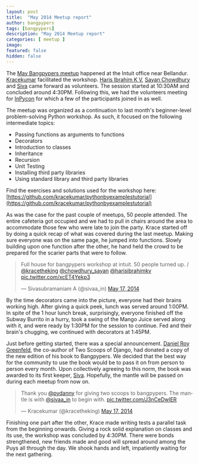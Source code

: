 ```yaml
---
layout: post
title:  "May 2014 Meetup report"
author: bangpypers
tags: [bangpypers]
description: "May 2014 Meetup report"
categories: [ meetup ]
image:
featured: false
hidden: false
---
```


The [May Bangpypers meetup](https://www.meetup.com/BangPypers/events/125797672/) happened at the Intuit office near Bellandur. [Kracekumar][] facilitated the workshop. [Haris Ibrahim K V][], [Sayan Chowdhury][] and [Siva][] came forward as volunteers. The session started at 10:30AM and concluded around 4:30PM. Following this, we had the volunteers meeting for [InPycon](https://in.pycon.org/2014/) for which a few of the participants joined in as well.

The meetup was organized as a continuation to last month's beginner-level problem-solving Python workshop. As such, it focused on the following intermediate topics:

* Passing functions as arguments to functions
* Decorators
* Introduction to classes
* Inheritance
* Recursion
* Unit Testing
* Installing third party libraries
* Using standard library and third party libraries

Find the exercises and solutions used for the workshop here: [https://github.com/kracekumar/pythonbyexamplestutorial](https://github.com/kracekumar/pythonbyexamplestutorial)

As was the case for the past couple of meetups, 50 people attended. The entire cafeteria got occupied and we had to pull in chairs around the area to accommodate those few who were late to join the party. Krace started off by doing a quick recap of what was covered during the last meetup. Making sure everyone was on the same page, he jumped into functions. Slowly building upon one function after the other, he hand held the crowd to be prepared for the scarier parts that were to follow.

<blockquote class="twitter-tweet" lang="en"><p>Full house for bangpypers workshop at intuit. 50 people turned up. / <a href="https://twitter.com/kracetheking">@kracetheking</a> <a href="https://twitter.com/chowdhury_sayan">@chowdhury_sayan</a> <a href="https://twitter.com/harisibrahimkv">@harisibrahimkv</a> <a href="https://t.co/xcET4Yekp3">pic.twitter.com/xcET4Yekp3</a></p>&mdash; Sivasubramaniam A (@sivaa_in) <a href="https://twitter.com/sivaa_in/statuses/467553935012540416">May 17, 2014</a></blockquote>
<script async src="//platform.twitter.com/widgets.js" charset="utf-8"></script>

By the time decorators came into the picture, everyone had their brains working high. After giving a quick peek, lunch was served around 1:00PM. In spite of the 1 hour lunch break, surprisingly, everyone finished off the Subway Burrito in a hurry, took a swing of the Mango Juice served along with it, and were ready by 1:30PM for the session to continue. Fed and their brain's chugging, we continued with decorators at 1:45PM.

Just before getting started, there was a special announcement. [Daniel Roy Greenfeld][], the co-author of Two Scoops of Django, had donated a copy of the new edition of his book to Bangpypers. We decided that the best way for the community to use the book would be to pass it on from person to person every month. Upon collectively agreeing to this norm, the book was awarded to its first keeper, [Siva][]. Hopefully, the mantle will be passed on during each meetup from now on.

<blockquote class="twitter-tweet" lang="en"><p>Thank you <a href="https://twitter.com/pydanny">@pydanny</a> for giving two scoops to bangpypers. The mantle is with <a href="https://twitter.com/sivaa_in">@sivaa_in</a> to begin with. <a href="https://t.co/J3nCeDwlER">pic.twitter.com/J3nCeDwlER</a></p>&mdash; Kracekumar (@kracetheking) <a href="https://twitter.com/kracetheking/statuses/467723073991352320">May 17, 2014</a></blockquote>
<script async src="//platform.twitter.com/widgets.js" charset="utf-8"></script>

Finishing one part after the other, Krace made writing tests a parallel task from the beginning onwards. Giving a rock solid explanation on classes and its use, the workshop was concluded by 4:30PM. There were bonds strengthened, new friends made and good will spread around among the Puys all through the day. We shook hands and left, impatiently waiting for the next gathering.

[Kracekumar]: https://twitter.com/kracetheking
[Sayan Chowdhury]: https://twitter.com/chowdhury_sayan
[Haris Ibrahim K V]: https://twitter.com/harisibrahimkv
[Siva]: https://twitter.com/sivaa_in
[Daniel Roy Greenfeld]: https://twitter.com/pydanny